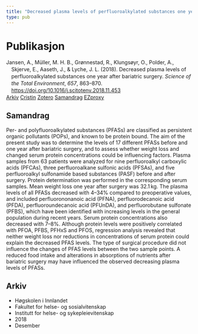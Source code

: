 ```yaml
---
title: "Decreased plasma levels of perfluoroalkylated substances one year after bariatric surgery"
type: pub
---
```

<h1>Publikasjon</h1>
<article id="csl-bib-container-RLP3S4SU" class="csl-bib-container">
  <div class="csl-bib-body" style="line-height: 1.35; padding-left: 1em; text-indent:-1em;">
  <div class="csl-entry">Jansen, A., M&#xFC;ller, M. H. B., Gr&#xF8;nnestad, R., Klungs&#xF8;yr, O., Polder, A., Skjerve, E., Aaseth, J., &amp; Lyche, J. L. (2018). Decreased plasma levels of perfluoroalkylated substances one year after bariatric surgery. <i>Science of the Total Environment</i>, <i>657</i>, 863&#x2013;870. <a href="https://doi.org/10.1016/j.scitotenv.2018.11.453">https://doi.org/10.1016/j.scitotenv.2018.11.453</a></div>
</div>
  <div class="csl-bib-buttons">
    <a href="#taxonomy-article-RLP3S4SU" class="csl-bib-button">Arkiv</a>
    <a href="https://app.cristin.no/results/show.jsf?id=1644455" alt="Cristin URL" class="csl-bib-button">Cristin</a>
    <a href="http://zotero.org/groups/5022929/items/RLP3S4SU" alt="Zotero URL" class="csl-bib-button">Zotero</a>
    <a href="#abstract-article-RLP3S4SU" class="csl-bib-button">Samandrag</a>
    <a href="http://ezproxy.inn.no/login?url=https://doi.org/10.1016/j.scitotenv.2018.11.453" class="csl-bib-button">EZproxy</a>
  </div>
  <div id="csl-bib-meta-container-RLP3S4SU"></div>
</article>
<div id="csl-bib-meta-RLP3S4SU" class="csl-bib-meta">
  <article id="abstract-article-RLP3S4SU" class="abstract-article">
    <h1>Samandrag</h1>
    Per- and polyfluoroalkylated substances (PFASs) are classified as persistent organic pollutants (POPs), and known to be protein bound. The aim of the present study was to determine the levels of 17 different PFASs before and one year after bariatric surgery, and to assess whether weight loss and changed serum protein concentrations could be influencing factors. Plasma samples from 63 patients were analyzed for nine perfluoroalkyl carboxylic acids (PFCAs), three perfluoroalkane sulfonic acids (PFSAs), and five perfluoroalkyl sulfonamide based substances (PASF) before and after surgery. Protein determination was performed in the corresponding serum samples. Mean weight loss one year after surgery was 32.1 kg. The plasma levels of all PFASs decreased with 4–34% compared to preoperative values, and included perfluorononanoic acid (PFNA), perfluorodecanoic acid (PFDA), perfluoroundecanoic acid (PFUnDA), and perfluorobutane sulfonate (PFBS), which have been identified with increasing levels in the general population during recent years. Serum protein concentrations also decreased with 7–8%. Although protein levels were positively correlated with PFOA, PFBS, PFHxS and PFOS, regression analysis revealed that neither weight loss nor reductions in concentrations of serum protein could explain the decreased PFAS levels. The type of surgical procedure did not influence the changes of PFAS levels between the two sample points. A reduced food intake and alterations in absorptions of nutrients after bariatric surgery may have influenced the observed decreasing plasma levels of PFASs.
  </article>
  <article id="taxonomy-article-RLP3S4SU" class="taxonomy-article">
    <h1>Arkiv</h1>
    <ul>
      <li>Høgskolen i Innlandet</li>
      <li>Fakultet for helse- og sosialvitenskap</li>
      <li>Institutt for helse- og sykepleievitenskap</li>
      <li>2018</li>
      <li>Desember</li>
    </ul>
  </article>
</div>
